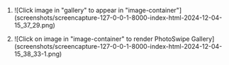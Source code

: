 1. ![Click image in "gallery" to appear in "image-container"]
   (screenshots/screencapture-127-0-0-1-8000-index-html-2024-12-04-15_37_29.png)

2. ![Click on image in "image-container" to render PhotoSwipe Gallery]
   (screenshots/screencapture-127-0-0-1-8000-index-html-2024-12-04-15_38_33-1.png)
